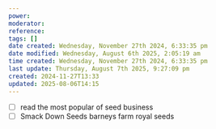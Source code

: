 ```yaml
---
power: 
moderator: 
reference: 
tags: []
date created: Wednesday, November 27th 2024, 6:33:35 pm
date modified: Wednesday, August 6th 2025, 2:05:19 am
time created: Wednesday, November 27th 2024, 6:33:35 pm
last update: Thursday, August 7th 2025, 9:27:09 pm
created: 2024-11-27T13:33
updated: 2025-08-06T14:15
---
```

- [ ] read the most popular of seed business
- [ ] Smack Down Seeds
barneys farm
royal seeds
